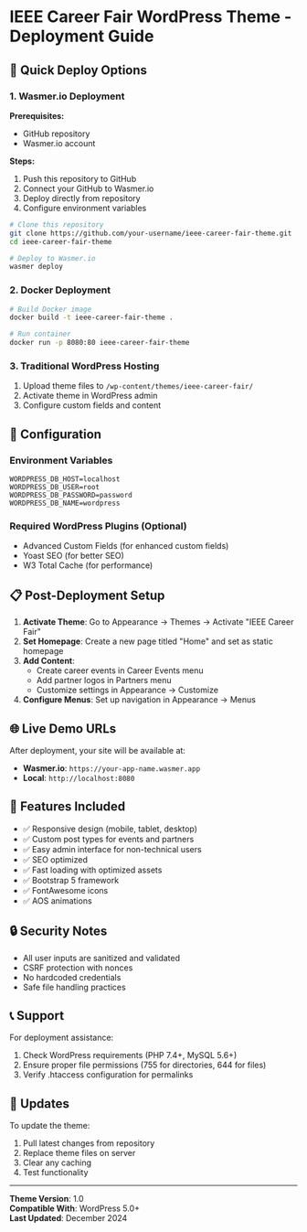 # IEEE Career Fair WordPress Theme - Deployment Guide

## 🚀 Quick Deploy Options

### **1. Wasmer.io Deployment**

**Prerequisites:**
- GitHub repository
- Wasmer.io account

**Steps:**
1. Push this repository to GitHub
2. Connect your GitHub to Wasmer.io
3. Deploy directly from repository
4. Configure environment variables

```bash
# Clone this repository
git clone https://github.com/your-username/ieee-career-fair-theme.git
cd ieee-career-fair-theme

# Deploy to Wasmer.io
wasmer deploy
```

### **2. Docker Deployment**

```bash
# Build Docker image
docker build -t ieee-career-fair-theme .

# Run container
docker run -p 8080:80 ieee-career-fair-theme
```

### **3. Traditional WordPress Hosting**

1. Upload theme files to `/wp-content/themes/ieee-career-fair/`
2. Activate theme in WordPress admin
3. Configure custom fields and content

## 🔧 Configuration

### **Environment Variables**
```
WORDPRESS_DB_HOST=localhost
WORDPRESS_DB_USER=root
WORDPRESS_DB_PASSWORD=password
WORDPRESS_DB_NAME=wordpress
```

### **Required WordPress Plugins** (Optional)
- Advanced Custom Fields (for enhanced custom fields)
- Yoast SEO (for better SEO)
- W3 Total Cache (for performance)

## 📋 Post-Deployment Setup

1. **Activate Theme**: Go to Appearance → Themes → Activate "IEEE Career Fair"
2. **Set Homepage**: Create a new page titled "Home" and set as static homepage
3. **Add Content**: 
   - Create career events in Career Events menu
   - Add partner logos in Partners menu
   - Customize settings in Appearance → Customize
4. **Configure Menus**: Set up navigation in Appearance → Menus

## 🌐 Live Demo URLs

After deployment, your site will be available at:
- **Wasmer.io**: `https://your-app-name.wasmer.app`
- **Local**: `http://localhost:8080`

## 🎯 Features Included

- ✅ Responsive design (mobile, tablet, desktop)
- ✅ Custom post types for events and partners
- ✅ Easy admin interface for non-technical users
- ✅ SEO optimized
- ✅ Fast loading with optimized assets
- ✅ Bootstrap 5 framework
- ✅ FontAwesome icons
- ✅ AOS animations

## 🔒 Security Notes

- All user inputs are sanitized and validated
- CSRF protection with nonces
- No hardcoded credentials
- Safe file handling practices

## 📞 Support

For deployment assistance:
1. Check WordPress requirements (PHP 7.4+, MySQL 5.6+)
2. Ensure proper file permissions (755 for directories, 644 for files)
3. Verify .htaccess configuration for permalinks

## 🔄 Updates

To update the theme:
1. Pull latest changes from repository
2. Replace theme files on server
3. Clear any caching
4. Test functionality

---

**Theme Version**: 1.0  
**Compatible With**: WordPress 5.0+  
**Last Updated**: December 2024 